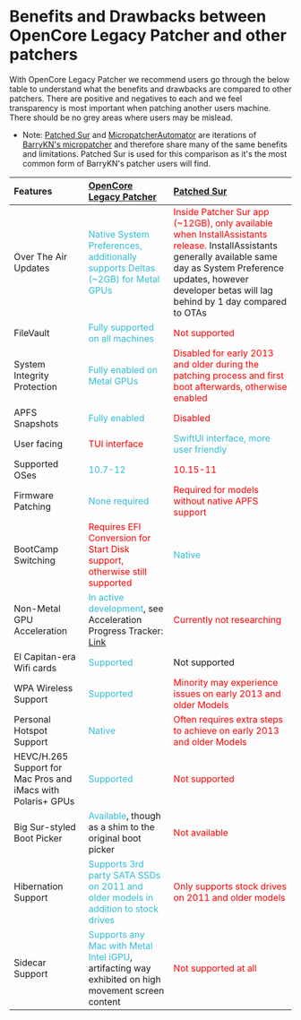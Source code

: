 # Benefits and Drawbacks between OpenCore Legacy Patcher and other patchers

With OpenCore Legacy Patcher we recommend users go through the below table to understand what the benefits and drawbacks are compared to other patchers. There are positive and negatives to each and we feel transparency is most important when patching another users machine. There should be no grey areas where users may be mislead.

* Note: [Patched Sur](https://github.com/BenSova/Patched-Sur) and [MicropatcherAutomator](https://github.com/moosethegoose2213/automator-for-barrykn-micropatcher) are iterations of [BarryKN's micropatcher](https://github.com/barrykn/big-sur-micropatcher) and therefore share many of the same benefits and limitations. Patched Sur is used for this comparison as it's the most common form of BarryKN's patcher users will find.

| Features | [OpenCore Legacy Patcher](https://github.com/dortania/OpenCore-Legacy-Patcher/) | [Patched Sur](https://github.com/BenSova/Patched-Sur) |
| :--- | :--- | :--- |
| Over The Air Updates | <span style="color:#30BCD5">Native System Preferences, additionally supports Deltas (~2GB) for Metal GPUs</span> | <span style="color:red">Inside Patcher Sur app (~12GB), only available when InstallAssistants release.</span> InstallAssistants generally available same day as System Preference updates, however developer betas will lag behind by 1 day compared to OTAs |
| FileVault | <span style="color:#30BCD5">Fully supported on all machines</span> | <span style="color:red">Not supported</span> |
| System Integrity Protection | <span style="color:#30BCD5">Fully enabled on Metal GPUs</span> | <span style="color:red">Disabled for early 2013 and older during the patching process and first boot afterwards, otherwise enabled</span> |
| APFS Snapshots | <span style="color:#30BCD5">Fully enabled</span> | <span style="color:red">Disabled</span> |
| User facing | <span style="color:red">TUI interface</span> | <span style="color:#30BCD5">SwiftUI interface, more user friendly</span> |
| Supported OSes | <span style="color:#30BCD5">10.7-12</span> | <span style="color:red">10.15-11</span> |
| Firmware Patching | <span style="color:#30BCD5">None required</span> | <span style="color:red">Required for models without native APFS support</span> |
| BootCamp Switching | <span style="color:red">Requires EFI Conversion for Start Disk support, otherwise still supported</span> | <span style="color:#30BCD5">Native</span> |
| Non-Metal GPU Acceleration | <span style="color:#30BCD5">In active development</span>, see Acceleration Progress Tracker: [Link](https://github.com/dortania/OpenCore-Legacy-Patcher/issues/108) | <span style="color:red">Currently not researching</span> |
| El Capitan-era Wifi cards | <span style="color:#30BCD5">Supported</span> | <span style="colorred">Not supported</span> |
| WPA Wireless Support | <span style="color:#30BCD5">Supported</span> | <span style="color:red">Minority may experience issues on early 2013 and older Models</span> |
| Personal Hotspot Support | <span style="color:#30BCD5">Native</span> | <span style="color:red">Often requires extra steps to achieve on early 2013 and older Models</span> |
| HEVC/H.265 Support for Mac Pros and iMacs with Polaris+ GPUs | <span style="color:#30BCD5">Supported</span> | <span style="color:red">Not supported</span> |
| Big Sur-styled Boot Picker |  <span style="color:#30BCD5">Available</span>, though as a shim to the original boot picker | <span style="color:red">Not available</span> |
| Hibernation Support | <span style="color:#30BCD5">Supports 3rd party SATA SSDs on 2011 and older models in addition to stock drives</span> | <span style="color:red">Only supports stock drives on 2011 and older models</span> |
| Sidecar Support | <span style="color:#30BCD5">Supports any Mac with Metal Intel iGPU</span>, artifacting way exhibited on high movement screen content | <span style="color:red">Not supported at all</span> |
